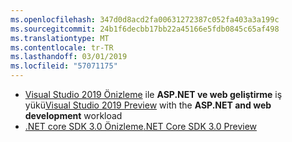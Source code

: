 ```yaml
---
ms.openlocfilehash: 347d0d8acd2fa00631272387c052fa403a3a199c
ms.sourcegitcommit: 24b1f6decbb17bb22a45166e5fdb0845c65af498
ms.translationtype: MT
ms.contentlocale: tr-TR
ms.lasthandoff: 03/01/2019
ms.locfileid: "57071175"
---
```

* <span data-ttu-id="aa44a-101">[Visual Studio 2019 Önizleme](https://visualstudio.microsoft.com/vs/preview/) ile **ASP.NET ve web geliştirme** iş yükü</span><span class="sxs-lookup"><span data-stu-id="aa44a-101">[Visual Studio 2019 Preview](https://visualstudio.microsoft.com/vs/preview/) with the **ASP.NET and web development** workload</span></span>
* [<span data-ttu-id="aa44a-102">.NET core SDK 3.0 Önizleme</span><span class="sxs-lookup"><span data-stu-id="aa44a-102">.NET Core SDK 3.0 Preview</span></span>](https://dotnet.microsoft.com/download/dotnet-core/3.0)
